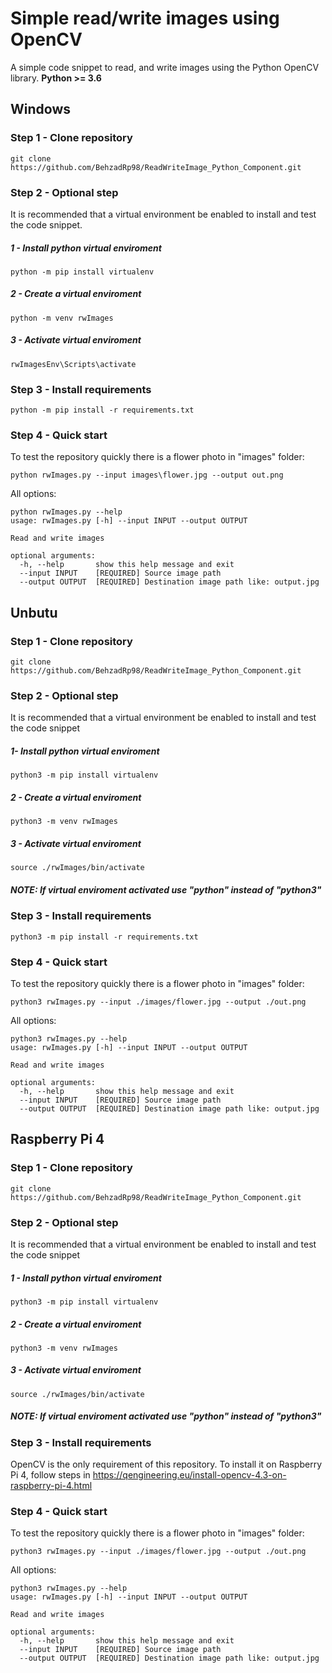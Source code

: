 ﻿# Simple read/write images using OpenCV

A simple code snippet to read, and write images using the Python OpenCV library.
**Python >= 3.6**

## Windows

### Step 1 - Clone repository

    git clone https://github.com/BehzadRp98/ReadWriteImage_Python_Component.git

### Step 2 - Optional step
It is recommended that a virtual environment be enabled to install and test the code snippet.

##### 1 - Install python virtual enviroment

    python -m pip install virtualenv

##### 2 - Create a virtual enviroment

    python -m venv rwImages

##### 3 - Activate virtual enviroment

    rwImagesEnv\Scripts\activate

### Step 3 - Install requirements

    python -m pip install -r requirements.txt

### Step 4 - Quick start
To test the repository quickly there is a flower photo in "images" folder:

    python rwImages.py --input images\flower.jpg --output out.png

All options:

    python rwImages.py --help
    usage: rwImages.py [-h] --input INPUT --output OUTPUT
    
    Read and write images
    
    optional arguments:
      -h, --help       show this help message and exit
      --input INPUT    [REQUIRED] Source image path
      --output OUTPUT  [REQUIRED] Destination image path like: output.jpg

## Unbutu
### Step 1 - Clone repository

    git clone https://github.com/BehzadRp98/ReadWriteImage_Python_Component.git

### Step 2 - Optional step
It is recommended that a virtual environment be enabled to install and test the code snippet

##### 1- Install python virtual enviroment

    python3 -m pip install virtualenv

##### 2 - Create a virtual enviroment

    python3 -m venv rwImages

##### 3 - Activate virtual enviroment

    source ./rwImages/bin/activate

##### NOTE: If virtual enviroment activated use "python" instead of "python3"

### Step 3 - Install requirements

    python3 -m pip install -r requirements.txt

### Step 4 - Quick start
To test the repository quickly there is a flower photo in "images" folder:

    python3 rwImages.py --input ./images/flower.jpg --output ./out.png

All options:

    python3 rwImages.py --help
    usage: rwImages.py [-h] --input INPUT --output OUTPUT
    
    Read and write images
    
    optional arguments:
      -h, --help       show this help message and exit
      --input INPUT    [REQUIRED] Source image path
      --output OUTPUT  [REQUIRED] Destination image path like: output.jpg

## Raspberry Pi 4

### Step 1 - Clone repository

    git clone https://github.com/BehzadRp98/ReadWriteImage_Python_Component.git

### Step 2 - Optional step
It is recommended that a virtual environment be enabled to install and test the code snippet

##### 1 - Install python virtual enviroment

    python3 -m pip install virtualenv

##### 2 - Create a virtual enviroment

    python3 -m venv rwImages

##### 3 - Activate virtual enviroment

    source ./rwImages/bin/activate

##### NOTE: If virtual enviroment activated use "python" instead of "python3"

### Step 3 - Install requirements
OpenCV is the only requirement of this repository. To install it on Raspberry Pi 4, follow steps in https://qengineering.eu/install-opencv-4.3-on-raspberry-pi-4.html

### Step 4 - Quick start
To test the repository quickly there is a flower photo in "images" folder:

    python3 rwImages.py --input ./images/flower.jpg --output ./out.png

All options:

    python3 rwImages.py --help
    usage: rwImages.py [-h] --input INPUT --output OUTPUT
    
    Read and write images
    
    optional arguments:
      -h, --help       show this help message and exit
      --input INPUT    [REQUIRED] Source image path
      --output OUTPUT  [REQUIRED] Destination image path like: output.jpg
